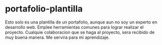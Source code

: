 # portafolio-plantilla
Esto solo es una plantilla de un portafolio, aunque aun no soy un experto en desarrollo web.
Emplee herramientas comunes para lograr realizar el proyecto.
Cualquie colaboracion que se haga al proyecto, sera recibido de muy buena manera. Me servira para mi aprendizaje.
